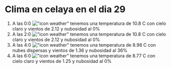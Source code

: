 # Clima en celaya en el dia 29

1. A las 0:0 !["icon weather"](http://openweathermap.org/img/w/01n.png) tenemos una temperatura de 10.8 C con cielo claro y  vientos de 2.12 y nubosidad al 0%
1. A las 2:0 !["icon weather"](http://openweathermap.org/img/w/01n.png) tenemos una temperatura de 10.8 C con cielo claro y  vientos de 2.12 y nubosidad al 0%
1. A las 4:0 !["icon weather"](http://openweathermap.org/img/w/03n.png) tenemos una temperatura de 8.98 C con nubes dispersas y  vientos de 1.36 y nubosidad al 36%
1. A las 6:0 !["icon weather"](http://openweathermap.org/img/w/01n.png) tenemos una temperatura de 8.77 C con cielo claro y  vientos de 1.25 y nubosidad al 0%
